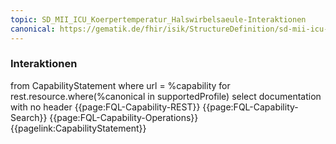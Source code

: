 ```yaml
---
topic: SD_MII_ICU_Koerpertemperatur_Halswirbelsaeule-Interaktionen
canonical: https://gematik.de/fhir/isik/StructureDefinition/sd-mii-icu-koerpertemperatur-halswirbelsaeule
---
```

### Interaktionen

<fql output="inline">
from
    CapabilityStatement
where
    url = %capability
for rest.resource.where(%canonical in supportedProfile)
select
    documentation
with
    no header
</fql>

<tabs>
    <tab title="Interaktionen"> 
        {{page:FQL-Capability-REST}}
    </tab>
    <tab title="Suchparameter">
        {{page:FQL-Capability-Search}}
    </tab>
    <tab title="Operationen">
        {{page:FQL-Capability-Operations}}
    </tab>
    <tab title="Link">
        {{pagelink:CapabilityStatement}}
    </tab>
</tabs>



